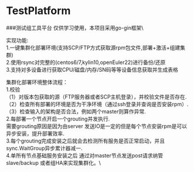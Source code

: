# TestPlatform

###测试组工具平台
仅供学习使用，本项目采用go-gin框架\

实现功能:\
    1.一键集群化部署环境(支持SCP/FTP方式获取源rpm包文件,部署+激活+组建集群)\
    2.使用rsync对完整的(centos6/7,kylin10,openEuler22)进行备份/还原\
    3.支持对多设备进行获取CPU/磁盘/内存/SN码等等设备信息获取并生成表格


集群化部署环境整体流程：\
    1.校验\
        （1）对版本包获取的源（FTP服务器或者SCP主机登录），并校验文件是否存在.\
        （2）检查所有部署的环境是否为干净环境（通过ssh登录并查询是否安装rpm）.\
        （3）检查输入的架构是否合法，例如两个master则算作异常.\
    2.每部署一个节点开启一个grouting并发执行.\
        需要grouting原因是因为由server 发送IO是一定的但是每个节点安装rpm是可以异步安装，提升部署效率.\
    3.每个grouting完成安装之后就会去检测所有服务是否正常启动，并且sync.WaitGroup异步累计器减一.\
    4.单所有节点基础服务安装之后 通过对master节点发送post请求纳管slave/backup 或者组HA来实现集群化。\


